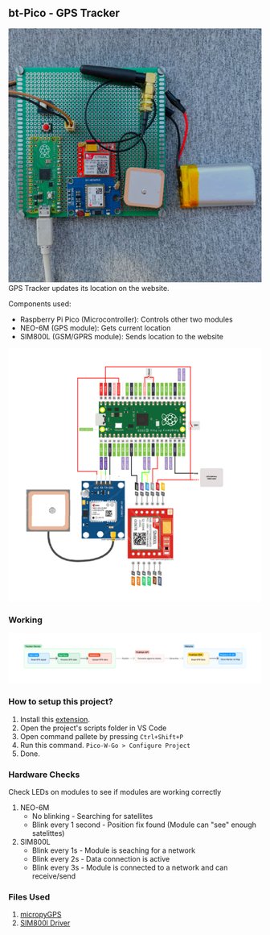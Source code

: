 ## bt-Pico - GPS Tracker

![v2 image](/schematic/imagev2.jpg)
GPS Tracker updates its location on the website.

Components used:

-   Raspberry Pi Pico (Microcontroller): Controls other two modules
-   NEO-6M (GPS module): Gets current location
-   SIM800L (GSM/GPRS module): Sends location to the website

![Drawing Diagram](/schematic/Bt-Pico.png)

### Working

![Working Diagram](/schematic/working.png)

### How to setup this project?

1. Install this [extension](https://marketplace.visualstudio.com/items?itemName=paulober.pico-w-go).
2. Open the project's scripts folder in VS Code
3. Open command pallete by pressing `Ctrl+Shift+P`
4. Run this command. `Pico-W-Go > Configure Project`
5. Done.

### Hardware Checks

Check LEDs on modules to see if modules are working correctly

1. NEO-6M
    - No blinking - Searching for satellites
    - Blink every 1 second - Position fix found (Module can "see" enough satelittes)
2. SIM800L
    - Blink every 1s - Module is seaching for a network
    - Blink every 2s - Data connection is active
    - Blink every 3s - Module is connected to a network and can receive/send

### Files Used

1. [micropyGPS](https://github.com/inmcm/micropyGPS/blob/master/micropyGPS.py)
2. [SIM800l Driver](https://github.com/pythings/Drivers/blob/master/SIM800L.py)